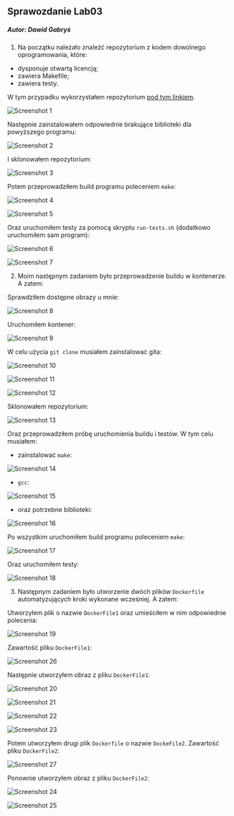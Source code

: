 ## Sprawozdanie Lab03
##### Autor: Dawid Gabryś

1. Na początku należało znaleźć repozytorium z kodem dowolnego oprogramowania, które:
- dysponuje otwartą licencją;
- zawiera Makefile;
- zawiera testy.

W tym przypadku wykorzystałem repozytorium [pod tym linkiem](https://github.com/alt-romes/programmer-calculator).

![Screenshot 1](Screenshot_1.png)

Następnie zainstalowałem odpowiednie brakujące biblioteki dla powyższego programu:

![Screenshot 2](Screenshot_2.png)

I sklonowałem repozytorium:

![Screenshot 3](Screenshot_3.png)

Potem przeprowadziłem build programu poleceniem ```make```:

![Screenshot 4](Screenshot_4.png)

![Screenshot 5](Screenshot_5.png)

Oraz uruchomiłem testy za pomocą skryptu ```run-tests.sh``` (dodatkowo uruchomiłem sam program):

![Screenshot 6](Screenshot_6.png)

![Screenshot 7](Screenshot_7.png)

2. Moim następnym zadaniem było przeprowadzenie buildu w kontenerze. A zatem:

Sprawdziłem dostępne obrazy u mnie:

![Screenshot 8](Screenshot_8.png)

Uruchomiłem kontener:

![Screenshot 9](Screenshot_9.png)

W celu użycia ```git clone``` musiałem zainstalować gita:

![Screenshot 10](Screenshot_10.png)

![Screenshot 11](Screenshot_11.png)

![Screenshot 12](Screenshot_12.png)

Sklonowałem repozytorium:

![Screenshot 13](Screenshot_13.png)

Oraz przeprowadziłem próbę uruchomienia buildu i testów. W tym celu musiałem:
- zainstalować ```make```:

![Screenshot 14](Screenshot_14.png)

- ```gcc```:

![Screenshot 15](Screenshot_15.png)

- oraz potrzebne biblioteki:

![Screenshot 16](Screenshot_16.png)

Po wszystkim uruchomiłem build programu poleceniem ```make```:

![Screenshot 17](Screenshot_17.png)

Oraz uruchomiłem testy:

![Screenshot 18](Screenshot_18.png)

3. Następnym zadaniem było utworzenie dwóch plików ```Dockerfile``` automatyzujących kroki wykonane wcześniej. A zatem:

Utworzyłem plik o nazwie ```DockerFile1``` oraz umieściłem w nim odpowiednie polecenia:

![Screenshot 19](Screenshot_19.png)

Zawartość pliku ```DockerFile1```:

![Screenshot 26](Screenshot_26.png)

Następnie utworzyłem obraz z pliku ```DockerFile1```:

![Screenshot 20](Screenshot_20.png)

![Screenshot 21](Screenshot_21.png)

![Screenshot 22](Screenshot_22.png)

![Screenshot 23](Screenshot_23.png)

Potem utworzyłem drugi plik ```Dockerfile``` o nazwie ```DockeFile2```. Zawartość pliku ```DockerFile2```:

![Screenshot 27](Screenshot_27.png)

Ponownie utworzyłem obraz z pliku ```DockerFile2```:

![Screenshot 24](Screenshot_24.png)

![Screenshot 25](Screenshot_25.png)
